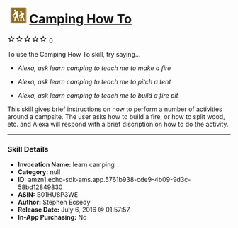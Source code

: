 # &nbsp;<img src="skill_icon" alt="Camping How To icon" width="36"> [Camping How To](http://alexa.amazon.com/#skills/amzn1.echo-sdk-ams.app.5761b938-cde9-4b09-9d3c-58bd12849830)
![0 stars](../../images/ic_star_border_black_18dp_1x.png)![0 stars](../../images/ic_star_border_black_18dp_1x.png)![0 stars](../../images/ic_star_border_black_18dp_1x.png)![0 stars](../../images/ic_star_border_black_18dp_1x.png)![0 stars](../../images/ic_star_border_black_18dp_1x.png) 0

To use the Camping How To skill, try saying...

* *Alexa, ask learn camping to teach me to make a fire*

* *Alexa, ask learn camping to teach me to pitch a tent*

* *Alexa, ask learn camping to teach me to build a fire pit*

This skill gives brief instructions on how to perform a number of activities around a campsite.  The user asks how to build a fire, or how to split wood, etc. and Alexa will respond with a brief discription on how to do the activity.

***

### Skill Details

* **Invocation Name:** learn camping
* **Category:** null
* **ID:** amzn1.echo-sdk-ams.app.5761b938-cde9-4b09-9d3c-58bd12849830
* **ASIN:** B01HU8P3WE
* **Author:** Stephen Ecsedy
* **Release Date:** July 6, 2016 @ 01:57:57
* **In-App Purchasing:** No
